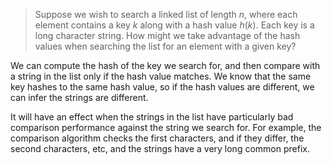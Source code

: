 > Suppose we wish to search a linked list of length $n$, where each element
> contains a key $k$ along with a hash value $h(k)$. Each key is a long
> character string. How might we take advantage of the hash values when
> searching the list for an element with a given key?

We can compute the hash of the key we search for, and then compare with a string
in the list only if the hash value matches. We know that the same key hashes to
the same hash value, so if the hash values are different, we can infer the
strings are different.

It will have an effect when the strings in the list have particularly bad
comparison performance against the string we search for. For example, the
comparison algorithm checks the first characters, and if they differ, the second
characters, etc, and the strings have a very long common prefix.
